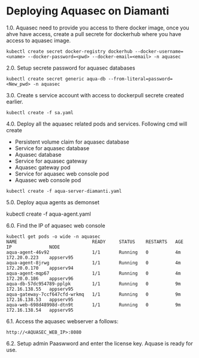 
# Deploying Aquasec on Diamanti


1.0. Aquasec need to provide you access to there docker image, once you ahve have access, create a pull secrete for dockerhub where you have access to aquasec image.
```
kubectl create secret docker-registry dockerhub --docker-username=<uname> --docker-password=<pwd> --docker-email=<email> -n aquasec
```

2.0. Setup secrete password for aquasec databases
```
kubectl create secret generic aqua-db --from-literal=password=<New_pwd> -n aquasec
```

3.0. Create s service account with access to dockerpull secrete created earlier.
```
kubectl create -f sa.yaml
```

4.0. Deploy all the aquasec related pods and services. Following cmd will create
 - Persistent volume claim for aquasec database
 - Service for aquasec database
 - Aquasec database
 - Service for aquasec gateway
 - Aquasec gateway pod
 - Service for aquasec web console  pod
 - Aquasec web console pod
```
kubectl create -f aqua-server-diamanti.yaml
```


5.0. Deploy aqua agents as demonset 

kubectl create -f aqua-agent.yaml


6.0. Find the IP of aquasec web console
```
kubectl get pods -o wide -n aquasec
NAME                            READY     STATUS    RESTARTS   AGE       IP              NODE
aqua-agent-46v92                1/1       Running   0          4m        172.20.0.223    appserv95
aqua-agent-8jrwg                1/1       Running   0          4m        172.20.0.170    appserv94
aqua-agent-mqp67                1/1       Running   0          4m        172.20.0.186    appserv96
aqua-db-57dc954789-pplpk        1/1       Running   0          9m        172.16.138.55   appserv95
aqua-gateway-7ccf647cfd-wrkmq   1/1       Running   0          9m        172.16.138.53   appserv95
aqua-web-698d48998d-dtn9t       1/1       Running   0          9m        172.16.138.54   appserv95
```
6.1. Access the aquasec webserver a follows:
```
http://<AQUASEC_WEB_IP>:8080
```
6.2. Setup admin Paaswword and enter the license key. Aquase is ready for use.


